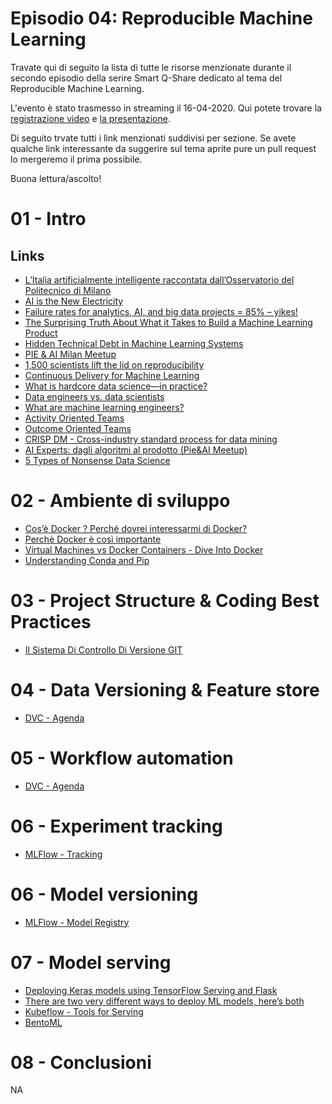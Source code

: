 # Episodio 04: Reproducible Machine Learning

Travate qui di seguito la lista di tutte le risorse menzionate durante il secondo episodio della serire Smart Q-Share dedicato al tema del Reproducible Machine Learning.

L'evento è stato trasmesso in streaming il 16-04-2020. Qui potete trovare la [registrazione video](TODO) e [la presentazione](TODO).

Di seguito trvate tutti i link menzionati suddivisi per sezione. Se avete qualche link interessante da suggerire sul tema aprite pure un pull request lo mergeremo il prima possibile.

Buona lettura/ascolto!


# 01 - Intro

## Links
- [L’Italia artificialmente intelligente raccontata dall’Osservatorio del Politecnico di Milano](https://forbes.it/2020/02/20/intelligenza-artificiale-in-italia-vale-200-milioni-polimi/)
- [AI is the New Electricity](https://www.youtube.com/watch?v=fgbBtnCvcDI)
- [Failure rates for analytics, AI, and big data projects = 85% – yikes!](https://designingforanalytics.com/resources/failure-rates-for-analytics-bi-iot-and-big-data-projects-85-yikes/)
- [The Surprising Truth About What it Takes to Build a Machine Learning Product](https://medium.com/thelaunchpad/the-ml-surprise-f54706361a6c)
- [Hidden Technical Debt in Machine Learning Systems](https://papers.nips.cc/paper/5656-hidden-technical-debt-in-machine-learning-systems)
- [PIE & AI Milan Meetup](https://www.meetup.com/it-IT/PIE-AI-Milan/)
- [1,500 scientists lift the lid on reproducibility](https://www.nature.com/news/1-500-scientists-lift-the-lid-on-reproducibility-1.19970)
- [Continuous Delivery for Machine Learning](https://martinfowler.com/articles/cd4ml.html)
- [What is hardcore data science—in practice?](https://www.oreilly.com/radar/what-is-hardcore-data-science-in-practice/)
- [Data engineers vs. data scientists](https://www.oreilly.com/radar/what-are-machine-learning-engineers/)
- [What are machine learning engineers?](https://www.oreilly.com/radar/what-are-machine-learning-engineers/)
- [Activity Oriented Teams](https://martinfowler.com/bliki/ActivityOriented.html)
- [Outcome Oriented Teams](https://martinfowler.com/bliki/OutcomeOriented.html)
- [CRISP DM - Cross-industry standard process for data mining](https://www.the-modeling-agency.com/crisp-dm.pdf)
- [AI Experts: dagli algoritmi al prodotto (Pie&AI Meetup)](https://youtu.be/cNM_Ka5cfHY?t=4185)
- [5 Types of Nonsense Data Science](http://nadbordrozd.github.io/blog/2019/08/11/5-types-of-nonsense-data-science/)

# 02 - Ambiente di sviluppo

- [Cos’è Docker ? Perché dovrei interessarmi di Docker?](https://managedserver.it/cose-docker-perche-dovrei-interessarmi-di-docker/)
- [Perchè Docker è così importante](http://www.clickode.com/2016/01/26/why-docker-important/)
- [Virtual Machines vs Docker Containers - Dive Into Docker](https://www.youtube.com/watch?v=TvnZTi_gaNc)
- [Understanding Conda and Pip](https://www.anaconda.com/understanding-conda-and-pip/)

# 03 - Project Structure & Coding Best Practices

- [Il Sistema Di Controllo Di Versione GIT](http://losviluppatore.it/il-sistema-di-controllo-di-versione-git/)

# 04 - Data Versioning & Feature store

- [DVC - Agenda](https://dvc.org/doc/tutorials/get-started/agenda)

# 05 - Workflow automation

- [DVC - Agenda](https://dvc.org/doc/tutorials/get-started/agenda)

# 06 - Experiment tracking

- [MLFlow - Tracking](https://www.mlflow.org/docs/latest/tracking.html)

# 06 - Model versioning

- [MLFlow - Model Registry](https://www.mlflow.org/docs/latest/model-registry.htmll)

# 07 - Model serving

- [Deploying Keras models using TensorFlow Serving and Flask](https://towardsdatascience.com/deploying-keras-models-using-tensorflow-serving-and-flask-508ba00f1037)
- [There are two very different ways to deploy ML models, here’s both](https://towardsdatascience.com/there-are-two-very-different-ways-to-deploy-ml-models-heres-both-ce2e97c7b9b1)
- [Kubeflow - Tools for Serving](https://www.kubeflow.org/docs/components/serving/)
- [BentoML](https://github.com/bentoml/BentoML/)

# 08 - Conclusioni

NA
